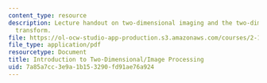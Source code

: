```yaml
---
content_type: resource
description: Lecture handout on two-dimensional imaging and the two-dimensional Fourier
  transform.
file: https://ol-ocw-studio-app-production.s3.amazonaws.com/courses/2-161-signal-processing-continuous-and-discrete-fall-2008/7a85a7cc3e9a1b153290fd91ae76a924_freqdom.pdf
file_type: application/pdf
resourcetype: Document
title: Introduction to Two-Dimensional/Image Processing
uid: 7a85a7cc-3e9a-1b15-3290-fd91ae76a924
---
```

